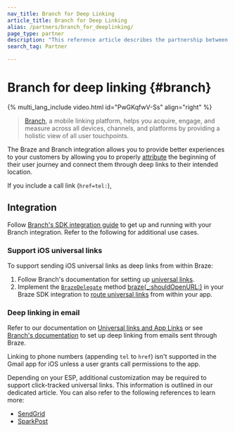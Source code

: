 ```yaml
---
nav_title: Branch for Deep Linking
article_title: Branch for Deep Linking
alias: /partners/branch_for_deeplinking/
page_type: partner
description: "This reference article describes the partnership between Braze and Branch and how to use it to support your deep linking practices."
search_tag: Partner

---
```


# Branch for deep linking {#branch}

{% multi_lang_include video.html id="PwGKqfwV-Ss" align="right" %}

> [Branch][1], a mobile linking platform, helps you acquire, engage, and measure across all devices, channels, and platforms by providing a holistic view of all user touchpoints.

The Braze and Branch integration allows you to provide better experiences to your customers by allowing you to properly [attribute]({{site.baseurl}}/partners/advertising_technologies/attribution/branch_for_attribution/) the beginning of their user journey and connect them through deep links to their intended location.

If you include a call link (`href=tel:`),

## Integration

Follow [Branch's SDK integration guide](https://help.branch.io/developers-hub/docs/native-sdks-overview) to get up and running with your Branch integration. Refer to the following for additional use cases.

### Support iOS universal links

To support sending iOS universal links as deep links from within Braze:

1. Follow Branch's documentation for setting up [universal links](https://help.branch.io/developers-hub/docs/ios-universal-links).
2. Implement the [`BrazeDelegate`][4] method [braze(_:shouldOpenURL:)][5] in your Braze SDK integration to [route universal links][6] from within your app.

### Deep linking in email

Refer to our documentation on [Universal links and App Links]({{site.baseurl}}/help/help_articles/email/universal_links/)
or see [Branch's documentation](https://docs.branch.io/pages/integrations/braze/) to set up deep linking from emails sent through Braze.

Linking to phone numbers (appending `tel` to `href`) isn't supported in the Gmail app for iOS unless a user grants call permissions to the app.

Depending on your ESP, additional customization may be required to support click-tracked universal links. This information is outlined in our dedicated article. You can also refer to the following references to learn more:

- [SendGrid][7]
- [SparkPost][9]

[1]: https://branch.io/
[2]: {{site.baseurl}}/partners/branch_for_attribution/
[3]: https://docs.branch.io/pages/deep-linking/universal-links/#search
[4]: https://braze-inc.github.io/braze-swift-sdk/documentation/brazekit/brazedelegate
[5]: https://braze-inc.github.io/braze-swift-sdk/documentation/brazekit/brazedelegate/braze(_:shouldopenurl:)-6xxc5
[6]: {{site.baseurl}}/developer_guide/platform_integration_guides/swift/advanced_use_cases/linking/#linking-handling-customization
[7]: https://help.branch.io/using-branch/page/braze-sendgrid
[9]: https://help.branch.io/using-branch/page/braze-sparkpost
